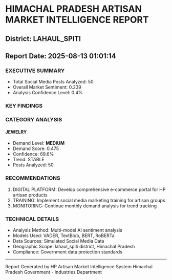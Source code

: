 # HIMACHAL PRADESH ARTISAN MARKET INTELLIGENCE REPORT
## District: LAHAUL_SPITI
## Report Date: 2025-08-13 01:01:14

### EXECUTIVE SUMMARY
- Total Social Media Posts Analyzed: 50
- Overall Market Sentiment: 0.239
- Analysis Confidence Level: 0.4%

### KEY FINDINGS

### CATEGORY ANALYSIS

#### JEWELRY
- Demand Level: **MEDIUM**
- Demand Score: 0.475
- Confidence: 69.6%
- Trend: STABLE
- Posts Analyzed: 50

### RECOMMENDATIONS
1. DIGITAL PLATFORM: Develop comprehensive e-commerce portal for HP artisan products
2. TRAINING: Implement social media marketing training for artisan groups
3. MONITORING: Continue monthly demand analysis for trend tracking

### TECHNICAL DETAILS
- Analysis Method: Multi-model AI sentiment analysis
- Models Used: VADER, TextBlob, BERT, RoBERTa
- Data Sources: Simulated Social Media Data
- Geographic Scope: lahaul_spiti district, Himachal Pradesh
- Compliance: Government data protection standards

---
Report Generated by HP Artisan Market Intelligence System
Himachal Pradesh Government - Industries Department
